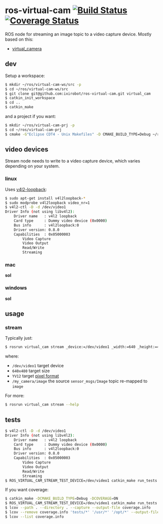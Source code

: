 # ros-virtual-cam [![Build Status](https://travis-ci.org/mayfieldrobotics/ros-virtual-cam.svg?branch=master)](https://travis-ci.org/mayfieldrobotics/ros-virtual-cam) [![Coverage Status](https://coveralls.io/repos/mayfieldrobotics/ros-virtual-cam/badge.svg?branch=master)](https://coveralls.io/r/mayfieldrobotics/ros-virtual-cam?branch=master)

ROS node for streaming an image topic to  a video capture device. Mostly
based on this:

* [virtual_camera](https://github.com/czw90130/virtual_camera)

## dev

Setup a workspace:

```bash
$ mkdir ~/ros/virtual-cam-ws/src -p
$ cd ~/ros/virtual-cam-ws/src
$ git clone git@github.com:ixirobot/ros-virtual-cam.git virtual_cam
$ catkin_init_workspace
$ cd ..
$ catkin_make
```

and a project if you want:

```bash
$ mkdir ~/ros/virtual-cam-prj -p
$ cd ~/ros/virtual-cam-prj
$ cmake -G"Eclipse CDT4 - Unix Makefiles" -D CMAKE_BUILD_TYPE=Debug ~/ros/virtual-cam-ws/src/virtual_cam
```

## video devices

Stream node needs to write to a video capture device, which varies depending on
your system.

### linux

Uses [v4l2-loopback](https://github.com/umlaeute/v4l2loopback):

```bash
$ sudo apt-get install v4l2loopback-*
$ sudo modprobe v4l2loopback video_nr=1
$ v4l2-ctl -D -d /dev/video1
Driver Info (not using libv4l2):
    Driver name   : v4l2 loopback
    Card type     : Dummy video device (0x0000)
    Bus info      : v4l2loopback:0
    Driver version: 0.8.0
    Capabilities  : 0x05000003
        Video Capture
        Video Output
        Read/Write
        Streaming
```

### mac

**sol**

### windows

**sol**

## usage

### stream

Typically just:

```bash
$ rosrun virtual_cam stream _device:=/dev/video1 _width:=640 _height:=480 _fourcc:=YV12 image:=/my_camera/image
```

where:

* `/dev/video1` target device
* `640x480` target size
* `YV12` target [pixel format](http://en.wikipedia.org/wiki/FourCC)
* `/my_camera/image` the source `sensor_msgs/Image` topic re-mapped to `image`

For more:

```bash
$ rosrun virtual_cam stream --help
```

## tests

```bash
$ v4l2-ctl -D -d /dev/video1
Driver Info (not using libv4l2):
    Driver name   : v4l2 loopback
    Card type     : Dummy video device (0x0000)
    Bus info      : v4l2loopback:0
    Driver version: 0.8.0
    Capabilities  : 0x05000003
        Video Capture
        Video Output
        Read/Write
        Streaming
$ ROS_VIRTUAL_CAM_STREAM_TEST_DEVICE=/dev/video1 catkin_make run_tests
```

If you want coverage:

```bash
$ catkin_make -DCMAKE_BUILD_TYPE=Debug -DCOVERAGE=ON
$ ROS_VIRTUAL_CAM_STREAM_TEST_DEVICE=/dev/video1 catkin_make run_tests
$ lcov --path . --directory . --capture --output-file coverage.info
$ lcov --remove coverage.info 'tests/*' '/usr/*' '/opt/*' --output-file coverage.info
$ lcov --list coverage.info
```
